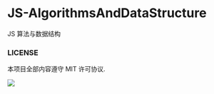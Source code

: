 # JS-AlgorithmsAndDataStructure
JS 算法与数据结构



### LICENSE

本项目全部内容遵守 MIT 许可协议.

![](https://camo.githubusercontent.com/0cf016a535bd9d48eeddd9a867838339defd455a/68747470733a2f2f75706c6f61642d696d616765732e6a69616e7368752e696f2f75706c6f61645f696d616765732f343334303737322d313539363566646135636465303238312e706e673f696d6167654d6f6772322f6175746f2d6f7269656e742f7374726970253743696d61676556696577322f322f772f31323430)